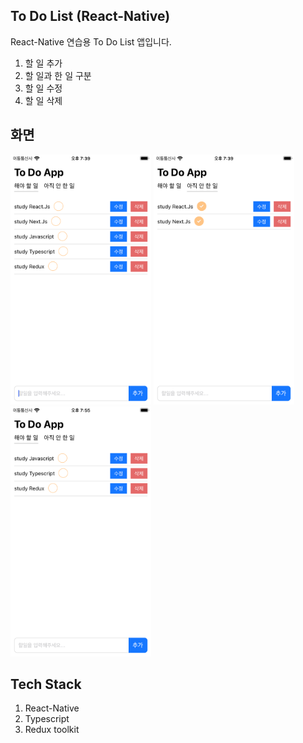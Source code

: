 ## To Do List (React-Native)
React-Native 연습용 To Do List 앱입니다.

1. 할 일 추가
2. 할 일과 한 일 구분
3. 할 일 수정
4. 할 일 삭제


## 화면
<img src="./assets/Simulator Screenshot - iPhone SE (3rd generation) - 2024-03-05 at 19.39.15.png" width="225" height="400" alt="Simulator Screenshot 1"/>

<img src="./assets/Simulator Screenshot - iPhone SE (3rd generation) - 2024-03-05 at 19.39.32.png" width="225" height="400" alt="Simulator Screenshot 2"/>

<img src="./assets/simulator_screenshot_C64B17DF-4CE0-4DAE-B142-390958BD6A51.png" width="225" height="400" alt="Simulator Screenshot 3"/>


## Tech Stack
1. React-Native
2. Typescript
3. Redux toolkit